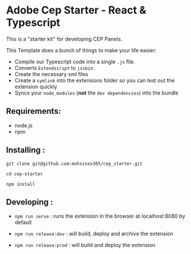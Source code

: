 # Adobe Cep Starter -  React & Typescript

This is a "starter kit" for developing CEP Panels.

This Template does a bunch of things to make your life easier:

- Compile our Typescript code into a single `.js` file.
- Converts `Extendscript`  to `jsxbin` .
- Create the necessary xml files
- Create a `symlink` into the extensions folder so you can test out the extension quickly
- Syncs your `node_modules` (**not** the `dev dependencies`) into the bundle



## Requirements:

- node.js
- npm

## Installing :

``` shell
git clone git@github.com:mohsinxx365/cep_starter.git

cd cep-starter

npm install
```

## Developing :

- `npm run serve` : runs the extension in the browser at localhost:8080 by default

- `npm run release:dev`  : will build, deploy and archive the extension

- `npm run release:prod`  : will build and deploy the extension
